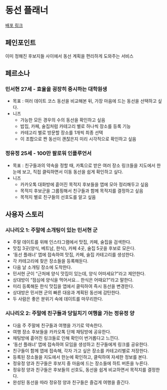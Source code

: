 # 동선 플래너

[배포 링크](https://route-wander-visualizer.lovable.app/)

## 페인포인트
이미 정해진 후보지들 사이에서 동선 계획을 편리하게 도와주는 서비스

## 페르소나

### **민서현 27세 - 효율을 굉장히 중시하는 대학원생**

- 목표 : 여러 데이트 코스 동선을 비교해본 뒤, 가장 마음에 드는 동선을 선택하고 싶다.
- 니즈
    - 가능한 모든 경우의 수의 동선을 확인하고 싶음
    - 밥집, 카페, 술집처럼 카테고리 별로 하나씩 장소를 등록 기능
    - 카테고리 별로 방문할 장소를 1개씩 최종 선택
    - 이 조합으로 짠 동선이 괜찮은지 미리 시각적으로 확인하고 싶음

### 정유정 25세 - 100만 팔로워 인플루언서

- 목표 : 친구들과의 약속을 정할 때, 카톡으로 받은 여러 장소 링크들을 지도에서 한눈에 보고, 직접 클릭하면서 이동 동선을 쉽게 확인하고 싶다.
- 니즈
    - 카카오톡 대화방에 흩어진 목적지 후보들을 앱에 모아 정리해두고 싶음
    - 목적지 후보군을 그룹핑해서 친구들과 함께 목적지를 결정하고 싶음
    - 목적지 별로 친구들의 선호도를 알고 싶음


## 사용자 스토리

### **시나리오 1: 주말에 소개팅이 있는 민서현 군**

- 주말 데이트를 위해 인스타그램에서 맛집, 카페, 술집을 검색한다.
- 맛집 3곳(양식, 베트남, 한식), 카페 4곳, 술집 5곳을 후보로 모은다.
- ‘동선 플래너’ 앱에 접속하여 맛집, 카페, 술집 카테고리를 생성한다.
- 각 카테고리에 찾은 장소들을 등록해둔다.
- 다음 날 소개팅 장소에 도착한다.
- 민서현 군이 “근처에 양식 맛집이 있는데, 양식 어떠세요?”라고 제안한다.
- 상대방이 “점심에 양식을 먹어서요... 한식은 어때요?”라고 말한다.
- 미리 등록해둔 한식 맛집을 앱에서 클릭하여 즉시 동선을 변경한다.
- 상대방은 민서현 군의 빠른 대응과 계획된 동선에 감탄한다.
- 두 사람은 좋은 분위기 속에 데이트를 마무리한다.

### 시나리오 2: 주말에 친구들과 당일치기 여행을 가는 정유정 양

- 다음 주 주말에 친구들과 여행을 가기로 약속한다.
- 여행 장소 후보들을 카카오톡 단체 채팅방에 공유한다.
- 채팅방에 흩어진 링크들로 인해 확인이 번거롭다고 느낀다.
- ‘동선 플래너’ 앱에 접속하여 모임을 생성하고 친구들에게 링크를 공유한다.
- 친구들이 함께 앱에 접속해, 각자 가고 싶은 장소를 카테고리별로 저장한다.
- 등록된 장소들을 지도에서 한눈에 확인하고, 클릭하여 자세한 정보를 본다.
- 정유정 양과 친구들은 후보지 중 마음에 드는 장소들에 하트 버튼을 누른다.
- 정유정 양과 친구들은 후보들의 선호도, 동선을 쉽게 비교하면서 목적지를 결정한다.
- 완성된 동선을 따라 정유정 양과 친구들은 즐겁게 여행을 즐긴다.
